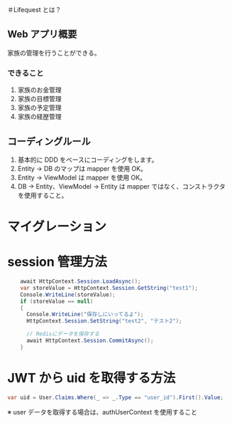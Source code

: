 ＃Lifequest とは？

## Web アプリ概要

家族の管理を行うことができる。

### できること

1. 家族のお金管理
2. 家族の目標管理
3. 家族の予定管理
4. 家族の経歴管理

## コーディングルール

1. 基本的に DDD をベースにコーディングをします。
2. Entity → DB のマップは mapper を使用 OK。
3. Entity → ViewModel は mapper を使用 OK。
4. DB → Entity、ViewModel → Entity は mapper ではなく、コンストラクタを使用すること。

# マイグレーション

# session 管理方法

```c#
    await HttpContext.Session.LoadAsync();
    var storeValue = HttpContext.Session.GetString("test1");
    Console.WriteLine(storeValue);
    if (storeValue == null)
    {
      Console.WriteLine("保存しにいってるよ");
      HttpContext.Session.SetString("test2", "テスト2");

      // Redisにデータを保存する
      await HttpContext.Session.CommitAsync();
    }
```

# JWT から uid を取得する方法　

```c#
var uid = User.Claims.Where(_ => _.Type == "user_id").First().Value;
```

※ user データを取得する場合は、authUserContext を使用すること
